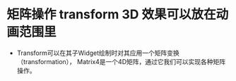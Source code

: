 # 矩阵操作 transform 3D 效果可以放在动画范围里
 +  Transform可以在其子Widget绘制时对其应用一个矩阵变换（transformation），
    Matrix4是一个4D矩阵，通过它我们可以实现各种矩阵操作。